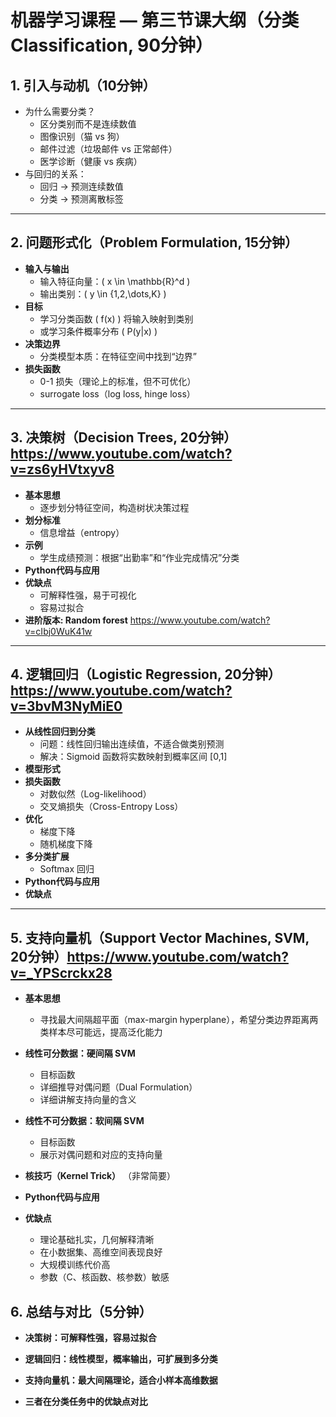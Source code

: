# 机器学习课程 — 第三节课大纲（分类 Classification, 90分钟）

## 1. 引入与动机（10分钟）
- 为什么需要分类？
  - 区分类别而不是连续数值
  - 图像识别（猫 vs 狗）
  - 邮件过滤（垃圾邮件 vs 正常邮件）
  - 医学诊断（健康 vs 疾病）
- 与回归的关系：
  - 回归 → 预测连续数值
  - 分类 → 预测离散标签

---

## 2. 问题形式化（Problem Formulation, 15分钟）
- **输入与输出**
  - 输入特征向量：\( x \in \mathbb{R}^d \)
  - 输出类别：\( y \in \{1,2,\dots,K\} \)
- **目标**
  - 学习分类函数 \( f(x) \) 将输入映射到类别
  - 或学习条件概率分布 \( P(y|x) \)
- **决策边界**
  - 分类模型本质：在特征空间中找到“边界”
- **损失函数**
  - 0-1 损失（理论上的标准，但不可优化）
  - surrogate loss（log loss, hinge loss）

---
## 3. 决策树（Decision Trees, 20分钟）https://www.youtube.com/watch?v=zs6yHVtxyv8
- **基本思想**
  - 逐步划分特征空间，构造树状决策过程
- **划分标准**
  - 信息增益（entropy）
- **示例**
  - 学生成绩预测：根据“出勤率”和“作业完成情况”分类
- **Python代码与应用**
- **优缺点**
  - 可解释性强，易于可视化
  - 容易过拟合
- **进阶版本: Random forest** https://www.youtube.com/watch?v=cIbj0WuK41w

---
## 4. 逻辑回归（Logistic Regression, 20分钟） https://www.youtube.com/watch?v=3bvM3NyMiE0
- **从线性回归到分类**
  - 问题：线性回归输出连续值，不适合做类别预测
  - 解决：Sigmoid 函数将实数映射到概率区间 [0,1]
- **模型形式**
- **损失函数**
  - 对数似然（Log-likelihood）
  - 交叉熵损失（Cross-Entropy Loss）
- **优化**
  - 梯度下降
  - 随机梯度下降
- **多分类扩展**
  - Softmax 回归
- **Python代码与应用**
- **优缺点**

---
## 5. 支持向量机（Support Vector Machines, SVM, 20分钟）https://www.youtube.com/watch?v=_YPScrckx28
- **基本思想**
  - 寻找最大间隔超平面（max-margin hyperplane），希望分类边界距离两类样本尽可能远，提高泛化能力

- **线性可分数据：硬间隔 SVM**
  - 目标函数
  - 详细推导对偶问题（Dual Formulation）
  - 详细讲解支持向量的含义

- **线性不可分数据：软间隔 SVM**
  - 目标函数
  - 展示对偶问题和对应的支持向量

- **核技巧（Kernel Trick）** （非常简要）

- **Python代码与应用**
- **优缺点**
  - 理论基础扎实，几何解释清晰
  - 在小数据集、高维空间表现良好
  - 大规模训练代价高
  - 参数（C、核函数、核参数）敏感


## 6. 总结与对比（5分钟）

- **决策树：可解释性强，容易过拟合**

- **逻辑回归：线性模型，概率输出，可扩展到多分类**

- **支持向量机：最大间隔理论，适合小样本高维数据**

- **三者在分类任务中的优缺点对比**